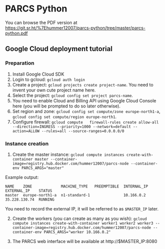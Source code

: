 # PARCS Python

You can browse the PDF version at https://git.sr.ht/%7Ehummer12007/parcs-python/tree/master/parcs-python.pdf

## Google Cloud deployment tutorial

### Preparation

1. Install Google Cloud SDK
2. Login to gcloud: `gcloud auth login`
3. Create a project: `gcloud projects create project-name`. You need to invent your own cute project name here.
4. Select the project: `gcloud config set project parcs-name`.
5. You need to enable Cloud and Billing API using Google Cloud Console here (you will be prompted to do so later otherwise).
5. Set region and zone: `gcloud config set compute/zone europe-north1-a`, `gcloud config set compute/region europe-north1`.
6. Configure firewall: `gcloud compute   firewall-rules create allow-all --direction=INGRESS --priority=1000 --network=default --action=ALLOW --rules=all --source-ranges=0.0.0.0/0`

### Instance creation

1. Create the master instance: `gcloud compute instances create-with-container master --container-image=registry.hub.docker.com/hummer12007/parcs-node --container-env PARCS_ARGS="master"`

Example output:

```
NAME    ZONE             MACHINE_TYPE   PREEMPTIBLE  INTERNAL_IP  EXTERNAL_IP    STATUS
master  europe-north1-a  n1-standard-1               10.166.0.2   35.228.130.74  RUNNING
```

You need to record the external IP, it will be referred to as `$MASTER_IP` later.

2. Create the workers (you can create as many as you wish): `gcloud compute instances create-with-container worker1 worker2 worker3 --container-image=registry.hub.docker.com/hummer12007/parcs-node --container-env PARCS_ARGS="worker 10.166.0.2"`

3. The PARCS web interface will be available at http://$MASTER_IP:8080


